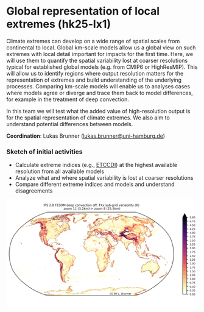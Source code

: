 # Global representation of local extremes (hk25-lx1)

Climate extremes can develop on a wide range of spatial scales from continental to local. Global km-scale models allow us a global view on such extremes with local detail important for impacts for the first time. Here, we will use them to quantify the spatial variability lost at coarser resolutions typical for established global models (e.g. from CMIP6 or HighResMIP). This will allow us to identify regions where output resolution matters for the representation of extremes and build understanding of the underlying processes. Comparing km-scale models will enable us to analyses cases where models agree or diverge and trace them back to model differences, for example in the treatment of deep convection.

In this team we will test what the added value of high-resolution output is for the spatial representation of climate extremes. We also aim to understand potential differences between models.

**Coordination**: Lukas Brunner (lukas.brunner@uni-hamburg.de)

### Sketch of initial activities
* Calculate extreme indices (e.g., [ETCCDI](https://etccdi.pacificclimate.org/list_27_indices.shtml)) at the highest available resolution from all available models
* Analyze what and where spatial variability is lost at coarser resolutions
* Compare different extreme indices and models and understand disagreements

![](example.png "IFS 2.8 FESOM deep-off: sub-grid anomlay")
